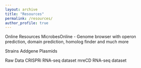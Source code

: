 ```yaml
---
layout: archive
title: "Resources"
permalink: /resources/
author_profile: true
---
```


Online Resources
MicrobesOnline -  Genome browser with operon prediction, domain prediction,  homolog finder and much more

Strains
Addgene Plasmids

Raw Data
CRISPRi RNA-seq dataset
mreCD RNA-seq dataset
